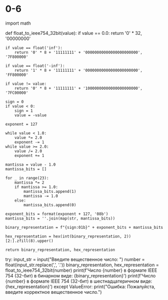 # 0-6
import math

def float_to_ieee754_32bit(value):
    if value == 0.0:
        return '0' * 32, '00000000'
    
    if value == float('inf'):
        return '0' * 8 + '11111111' + '00000000000000000000000', '7F800000'
    
    if value == float('-inf'):
        return '1' * 8 + '11111111' + '00000000000000000000000', 'FF800000'
    
    if value != value:
        return '0' * 8 + '11111111' + '10000000000000000000000', '7FC00000'

    sign = 0
    if value < 0:
        sign = 1
        value = -value

    exponent = 127 

    while value < 1.0:
        value *= 2.0
        exponent -= 1
    while value >= 2.0:
        value /= 2.0
        exponent += 1

    mantissa = value - 1.0
    mantissa_bits = []
    
    for _ in range(23):
        mantissa *= 2
        if mantissa >= 1.0:
            mantissa_bits.append(1)
            mantissa -= 1.0
        else:
            mantissa_bits.append(0)

    exponent_bits = format(exponent + 127, '08b') 
    mantissa_bits = ''.join(map(str, mantissa_bits))

    binary_representation = f"{sign:01b}" + exponent_bits + mantissa_bits

    hex_representation = hex(int(binary_representation, 2))[2:].zfill(8).upper()

    return binary_representation, hex_representation

try:
    input_str = input("Введите вещественное число: ")
    number = float(input_str.replace(',', '.'))
    binary_representation, hex_representation = float_to_ieee754_32bit(number)
    print(f'Число {number} в формате IEEE 754 (32-бит) в бинарном виде: {binary_representation}')
    print(f'Число {number} в формате IEEE 754 (32-бит) в шестнадцатеричном виде: {hex_representation}')
except ValueError:
    print("Ошибка: Пожалуйста, введите корректное вещественное число.")
